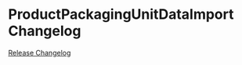 # ProductPackagingUnitDataImport Changelog

[Release Changelog](https://github.com/spryker/product-packaging-unit-data-import/releases)
